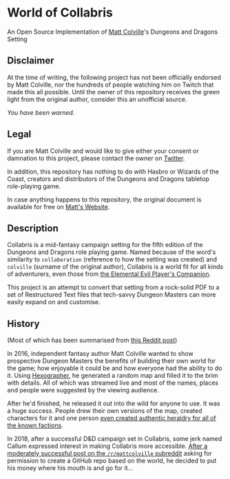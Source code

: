 # World of Collabris
An Open Source Implementation of [Matt Colville](https://twitter.com/mattcolville/)'s
Dungeons and Dragons Setting

## Disclaimer
At the time of writing, the following project has not been officially endorsed
by Matt Colville, nor the hundreds of people watching him on Twitch that made
this all possible. Until the owner of this repository receives the green light
from the original author, consider this an unofficial source.

*You have been warned.*

## Legal
If you are Matt Colville and would like to give either your consent or damnation
to this project, please contact the owner on
[Twitter](https://twitter.com/ItsSeaJay/).

In addition, this repository has nothing to do with Hasbro or Wizards of the
Coast, creators and distributors of the Dungeons and Dragons tabletop role-playing
game.

In case anything happens to this repository, the original document is available
for free on [Matt's Website](http://squaremans.com/Collabris.pdf).

## Description
Collabris is a mid-fantasy campaign setting for the fifth edition of the
Dungeons and Dragons role playing game. Named because of the word's similarity
to `collaboration` (reference to how the setting was created) and `colville`
(surname of the original author), Collabris is a world fit for all kinds of
adventurers, even those from
[the Elemental Evil Player's Companion](http://media.wizards.com/2015/downloads/dnd/EE_PlayersCompanion.pdf).

This project is an attempt to convert that setting from a rock-solid PDF to
a set of Restructured Text files that tech-savvy Dungeon Masters can more easily
expand on and customise.

## History
(Most of which has been summarised from
[this Reddit post](https://www.reddit.com/r/DnD/comments/4mjk4f/collabris_the_story_so_far_a_world_we_built/))

In 2016, independent fantasy author Matt Colville wanted to show prospective
Dungeon Masters the benefits of building their own world for the game;
how enjoyable it could be and how everyone had the ability to do it.
Using [Hexographer](http://hexographer.com/), he generated a random map and filled
it to the brim with details. All of which was streamed live and most of the
names, places and people were suggested by the viewing audience.

After he'd finished, he released it out into the wild for anyone to use. It was
a huge success. People drew their own versions of the map, created characters
for it and one person
[even created authentic heraldry for all of the known factions](http://www.danconnolly.co.uk/2016/05/to-arms/).

In 2018, after a successful D&D campaign set in Collabris, some jerk named Callum
expressed interest in making Collabris more accessible.
[After a moderately successful post on the `/r/mattcolville` subreddit](https://www.reddit.com/r/mattcolville/comments/8ahdol/open_sourcing_collabris/)
asking for permission to create a GitHub repo based on the world, he decided to
put his money where his mouth is and go for it...
